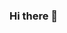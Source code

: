 ### Hi there 👋

<!--
**mingsendu/mingsendu** is a ✨ _special_ ✨ repository because its `README.md` (this file) appears on your GitHub profile.

Here are some ideas to get you started:
I’m currently Mingsen Du.
- 🔭 I’m currently working on ...
- 🌱 I’m currently learning ...
- 👯 I’m looking to collaborate on ...
- 🤔 I’m looking for help with ...
- 💬 Ask me about ...
- 📫 How to reach me: ...
- 😄 Pronouns: ...
- ⚡ Fun fact: ...
-->
